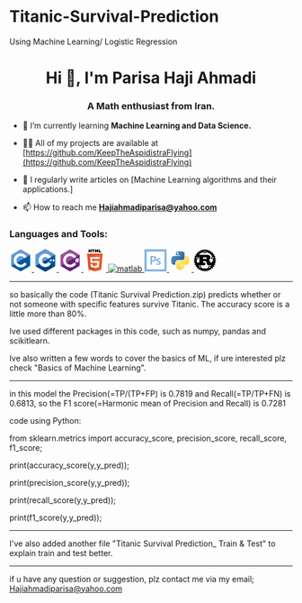 # Titanic-Survival-Prediction
Using Machine Learning/ Logistic Regression

<h1 align="center">Hi 👋, I'm Parisa Haji Ahmadi</h1>
<h3 align="center">A Math enthusiast from Iran.</h3>

- 🌱 I’m currently learning **Machine Learning and Data Science.**

- 👨‍💻 All of my projects are available at [https://github.com/KeepTheAspidistraFlying](https://github.com/KeepTheAspidistraFlying)

- 📝 I regularly write articles on [Machine Learning algorithms and their applications.]

- 📫 How to reach me **Hajiahmadiparisa@yahoo.com**

<h3 align="left">Languages and Tools:</h3>
<p align="left"> <a href="https://www.cprogramming.com/" target="_blank" rel="noreferrer"> <img src="https://raw.githubusercontent.com/devicons/devicon/master/icons/c/c-original.svg" alt="c" width="40" height="40"/> </a> <a href="https://www.w3schools.com/cpp/" target="_blank" rel="noreferrer"> <img src="https://raw.githubusercontent.com/devicons/devicon/master/icons/cplusplus/cplusplus-original.svg" alt="cplusplus" width="40" height="40"/> </a> <a href="https://www.w3schools.com/cs/" target="_blank" rel="noreferrer"> <img src="https://raw.githubusercontent.com/devicons/devicon/master/icons/csharp/csharp-original.svg" alt="csharp" width="40" height="40"/> </a> <a href="https://www.w3.org/html/" target="_blank" rel="noreferrer"> <img src="https://raw.githubusercontent.com/devicons/devicon/master/icons/html5/html5-original-wordmark.svg" alt="html5" width="40" height="40"/> </a> <a href="https://www.mathworks.com/" target="_blank" rel="noreferrer"> <img src="https://upload.wikimedia.org/wikipedia/commons/2/21/Matlab_Logo.png" alt="matlab" width="40" height="40"/> </a> <a href="https://www.photoshop.com/en" target="_blank" rel="noreferrer"> <img src="https://raw.githubusercontent.com/devicons/devicon/master/icons/photoshop/photoshop-line.svg" alt="photoshop" width="40" height="40"/> </a> <a href="https://www.python.org" target="_blank" rel="noreferrer"> <img src="https://raw.githubusercontent.com/devicons/devicon/master/icons/python/python-original.svg" alt="python" width="40" height="40"/> </a> <a href="https://www.rust-lang.org" target="_blank" rel="noreferrer"> <img src="https://raw.githubusercontent.com/devicons/devicon/master/icons/rust/rust-plain.svg" alt="rust" width="40" height="40"/> </a> </p>

***************************************************************************************************************************

so basically the code (Titanic Survival Prediction.zip) predicts whether or not someone with specific features survive Titanic. The accuracy score is a little more than 80%.

Ive used different packages in this code, such as numpy, pandas and scikitlearn.

Ive also written a few words to cover the basics of ML, if ure interested plz check "Basics of Machine Learning".

***************************************************************************************************************************

in this model the Precision(=TP/(TP+FP) is 0.7819 and Recall(=TP/TP+FN) is 0.6813, so the F1 score(=Harmonic mean of Precision and Recall) is 0.7281

code using Python:

from sklearn.metrics import accuracy_score, precision_score, recall_score, f1_score;

print(accuracy_score(y,y_pred));

print(precision_score(y,y_pred));

print(recall_score(y,y_pred));

print(f1_score(y,y_pred));

***************************************************************************************************************************

I've also added another file "Titanic Survival Prediction_ Train & Test" to explain train and test better.

***************************************************************************************************************************

if u have any question or suggestion, plz contact me via my email; Hajiahmadiparisa@yahoo.com
